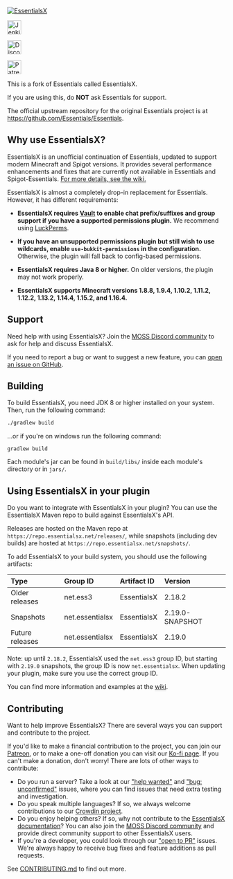 [![EssentialsX](https://i.imgur.com/CP4SZpB.png)](https://essentialsx.net)

[<img alt="Jenkins" src="https://img.shields.io/badge/-Download_from_Jenkins-D24939.svg?logo=jenkins&style=flat-square&logoColor=white" height=32>](http://ci.ender.zone/job/EssentialsX/)

[<img alt="Discord" src="https://img.shields.io/badge/-Chat_on_Discord-7289DA.svg?logo=discord&style=flat-square&logoColor=white" height=32>](https://discord.gg/casfFyh)

[<img alt="Patreon" src="https://img.shields.io/badge/-Support_on_Patreon-F96854.svg?logo=patreon&style=flat-square&logoColor=white" height=32>](https://www.patreon.com/essentialsx)

This is a fork of Essentials called EssentialsX.

If you are using this, do **NOT** ask Essentials for support.

The official upstream repository for the original Essentials project is at https://github.com/Essentials/Essentials.


Why use EssentialsX?
--------------------

EssentialsX is an unofficial continuation of Essentials, updated to support modern Minecraft and Spigot versions. It provides several performance enhancements and fixes that are currently not available in Essentials and Spigot-Essentials. [For more details, see the wiki.](https://essentialsx.net/wiki/Improvements.html)

EssentialsX is almost a completely drop-in replacement for Essentials. However, it has different requirements:

* **EssentialsX requires [Vault](http://dev.bukkit.org/bukkit-plugins/vault/) to enable chat prefix/suffixes and group support if you have a supported permissions plugin.** We recommend using [LuckPerms](https://luckperms.github.io).

* **If you have an unsupported permissions plugin but still wish to use wildcards, enable `use-bukkit-permissions` in the configuration.** Otherwise, the plugin will fall back to config-based permissions.

* **EssentialsX requires Java 8 or higher.** On older versions, the plugin may not work properly.

* **EssentialsX supports Minecraft versions 1.8.8, 1.9.4, 1.10.2, 1.11.2, 1.12.2, 1.13.2, 1.14.4, 1.15.2, and 1.16.4.**


Support
-------

Need help with using EssentialsX? Join the [MOSS Discord community](https://discord.gg/casfFyh) to ask for help and discuss EssentialsX.

If you need to report a bug or want to suggest a new feature, you can [open an issue on GitHub](https://github.com/EssentialsX/Essentials/issues/new/choose).


Building
--------

To build EssentialsX, you need JDK 8 or higher installed on your system. Then, run the following command:
```sh
./gradlew build
```

...or if you're on windows run the following command:

```batch
gradlew build
```

Each module's jar can be found in `build/libs/` inside each module's directory or in `jars/`.


Using EssentialsX in your plugin
--------------------------------

Do you want to integrate with EssentialsX in your plugin? You can use the EssentialsX Maven repo to build against EssentialsX's API.

Releases are hosted on the Maven repo at `https://repo.essentialsx.net/releases/`, while snapshots (including dev builds) are hosted at `https://repo.essentialsx.net/snapshots/`.

To add EssentialsX to your build system, you should use the following artifacts:

| Type            | Group ID        | Artifact ID | Version         |
| :-------------- | :-------------- | :---------- | :-------------- |
| Older releases  | net.ess3        | EssentialsX | 2.18.2          |
| Snapshots       | net.essentialsx | EssentialsX | 2.19.0-SNAPSHOT |
| Future releases | net.essentialsx | EssentialsX | 2.19.0          |

Note: up until `2.18.2`, EssentialsX used the `net.ess3` group ID, but starting with `2.19.0` snapshots, the group ID is now `net.essentialsx`.
When updating your plugin, make sure you use the correct group ID.

You can find more information and examples at the [wiki](https://essentialsx.net/wiki/Common-Issues.html#how-do-i-add-essentialsx-as-a-dependency).

Contributing
------------

Want to help improve EssentialsX? There are several ways you can support and contribute to the project.

If you'd like to make a financial contribution to the project, you can join our [Patreon](https://www.patreon.com/essentialsx/),
or to make a one-off donation you can visit our [Ko-fi page](https://ko-fi.com/essentialsx). If you can't make a
donation, don't worry! There are lots of other ways to contribute:

* Do you run a server? Take a look at our ["help wanted"](https://github.com/EssentialsX/Essentials/issues?q=is%3Aissue+is%3Aopen+sort%3Aupdated-desc+label%3A%22help+wanted%22)
  and ["bug: unconfirmed"](https://github.com/EssentialsX/Essentials/issues?q=is%3Aissue+is%3Aopen+sort%3Aupdated-desc+label%3A%22bug%3A+unconfirmed%22)
  issues, where you can find issues that need extra testing and investigation.
* Do you speak multiple languages? If so, we always welcome contributions to our [Crowdin project](https://crowdin.com/project/essentialsx-official).
* Do you enjoy helping others? If so, why not contribute to the [EssentialsX documentation](https://github.com/EssentialsX/wiki)?
  You can also join the [MOSS Discord community](https://discord.gg/casfFyh) and provide direct community support to
  other EssentialsX users.
* If you're a developer, you could look through our ["open to PR"](https://github.com/EssentialsX/Essentials/issues?q=is%3Aissue+is%3Aopen+sort%3Aupdated-desc+label%3A%22status%3A+open+to+PR%22)
  issues. We're always happy to receive bug fixes and feature additions as pull requests.

See [CONTRIBUTING.md](https://github.com/EssentialsX/Essentials/blob/2.x/CONTRIBUTING.md) to find out more.
